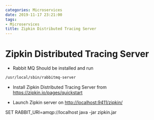 ```yaml
---
categories: Microservices
date: 2019-11-17 23:21:00
tags:
- Microservices
title: Zipkin Distributed Tracing Server
---
```


# Zipkin Distributed Tracing Server

* Rabbit MQ Should be installed and run

```sh
/usr/local/sbin/rabbitmq-server
```

* Install Zipkin Distributed Tracing Server
  from <https://zipkin.io/pages/quickstart>

* Launch Zipkin server on <http://localhost:9411/zipkin/>

SET RABBIT_URI=amqp://localhost java -jar zipkin.jar